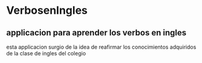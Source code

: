 # VerbosenIngles
## applicacion para aprender los verbos en ingles

esta applicacion surgio de la idea de reafirmar los conocimientos adquiridos de la clase de ingles del colegio
